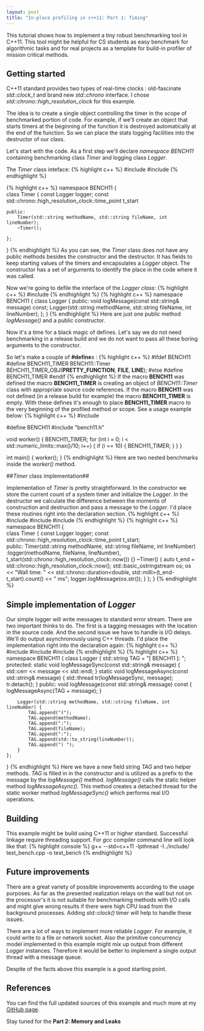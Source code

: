 ```yaml
---
layout: post
title: "In-place profiling in c++11: Part 1: Timing"
---
```


This tutorial shows how to implement a tiny robust benchmarking tool in C++11. 
This tool might be helpful for CS students as easy benchmark for algorithmic tasks and for real projects as a template for build-in profiler of mission critical methods.

## Getting started

C++11 standard provides two types of real-time clocks :  old-fascinate _std::clock\_t_  and brand new _std::chrono_ interface. I chose _std::chrono::high\_resolution\_clock_ for this example. 

The idea is to create a single object controlling the timer  in the scope of benchmarked portion of code. For example, if  we'll create an object that starts timers at the beginning of the function it is destroyed automatically at the end of the function.
So we can place the stats logging facilities into the destructor of our class.

Let's start with the code. As a first step we'll declare _namespace BENCH11_  containing benchmarking class _Timer_ and logging class _Logger_. 

The _Timer_ class inteface:
{% highlight c++ %}
#include <string>
#include <chrono>
{% endhighlight %}

{% highlight c++ %}
namespace BENCH11 {    
    class Timer {
        const Logger logger;
        const std::chrono::high_resolution_clock::time_point t_start
    
    public: 
        Timer(std::string methodName, std::string fileName, int lineNumber);
        ~Timer();

    };
}
{% endhighlight %}
As you can see, the _Timer_ class  does not have any public methods besides the constructor and the destructor. It has fields to keep starting values of the timers and encapsulates a _Logger_ object. The constructor has a set of arguments to identify the place in the code where it was called. 

Now we're going to defile the interface of the _Logger class_:
{% highlight c++ %}
#include <string>
{% endhighlight %}
{% highlight c++ %}
namespace BENCH11 {
    class Logger {
    public:
        void logMessage(const std::string& message) const;
        Logger(std::string methodName, std::string fileName, int lineNumber);
    };
}
{% endhighlight %}
Here are just one public method _logMessage()_ and a public constructor.

Now it's a time for a black magic of defines. Let's say we do not need benchmarking in a release build and we do not want to pass all these boring arguments to the constructor.

So let's make a couple of **#define**s :
{% highlight c++ %}
#ifdef BENCH11
#define BENCH11_TIMER BENCH11::Timer BEHCH11_TIMER_OBJ(__PRETTY_FUNCTION__, __FILE__, __LINE__);
#else
#define BENCH11_TIMER
#endif
{% endhighlight %}
If the macro **BENCH11** was defined the macro **BENCH11\_TIMER** is creating an object of _BENCH11::Timer_ class with appropriate source code references. If the  macro **BENCH11** was not defined (in a release build for example)  the macro **BENCH11\_TIMER** is empty.
With these defines it's enough to place **BENCH11\_TIMER** macro to the very beginning of the profiled method or scope. See a usage example below:
{% highlight c++ %}
#include <limits>

#define BENCH11
#include "bench11.h"

void worker() {
    BENCH11_TIMER;
    for (int i = 0; i < std::numeric_limits<int>::max()/10; i++) {
         if (i == 10) {
             BENCH11_TIMER;
         }
    }
}

int main() {
    worker();
}
{% endhighlight %}
Here are two nested benchmarks inside the _worker()_ method.

##_Timer_ class implementation##

Implementation of _Timer_ is pretty straightforward. In the constructor we store the current  count of a system timer and initialize the _Logger_. In the destructor we calculate the difference between the moments of construction and destruction and pass a message to the _Logger_. I'd place these routines right into the declaration section.
{% highlight c++ %}
#include <string>
#include <sstream>
#include <chrono>
{% endhighlight %}
{% highlight c++ %}
namespace BENCH11 {    
    class Timer {
        const Logger logger;
        const std::chrono::high_resolution_clock::time_point t_start;    
    public:
        Timer(std::string methodName, std::string fileName, int lineNumber) 
        :logger(methodName, fileName, lineNumber),
         t_start(std::chrono::high_resolution_clock::now())
        {}
        ~Timer() {
            auto t_end = std::chrono::high_resolution_clock::now();
            std::basic_ostringstream<char> os;
            os   << "Wall time: "
                 << std::chrono::duration<double, std::milli>(t_end-t_start).count()
                 << " ms";
            logger.logMessage(os.str());
        }
    };
}
{% endhighlight %}

## Simple implementation of _Logger_

Our simple logger will write messages to standard error stream. There are two important thinks to do. The first is a tagging messages with the location in the source code. And the second issue we have to handle is I/O delays. We'll do output asynchronously using C++ threads. I'd place the implementation right into the declaration again:
{% highlight c++ %}
#include <string>
#include <iostream>
#include <thread>
{% endhighlight %}
{% highlight c++ %}
namespace BENCH11 {
    class Logger {
        std::string TAG = "[ BENCH11 ]: ";
    protected:
        static void logMessageSync(const std::string& message) {
            std::cerr << message << std::endl;
        }
        static void logMessageAsync(const std::string& message) {
            std::thread tr(logMessageSync, message);
            tr.detach();
        }
    public:
        void logMessage(const std::string& message) const {
            logMessageAsync(TAG + message); 
        }

        Logger(std::string methodName, std::string fileName, int lineNumber) {
            TAG.append("(");
            TAG.append(methodName);
            TAG.append(":");
            TAG.append(fileName);
            TAG.append(":");
            TAG.append(std::to_string(lineNumber));
            TAG.append(") ");
        }
    };
}
{% endhighlight %}
Here we have a new field string _TAG_ and two helper methods. _TAG_ is filled in in the constructor and is utilized as a prefix to the message by the _logMessage()_ method. _logMessage()_ calls the static helper method _logMessageAsync()_. This method creates a detached thread for the static worker method _logMessageSync()_ which performs real I/O operations.  

## Building

This example might be build using C++11 or higher standard. Successful linkage require threading support.
For  *gcc* compiler command line will look like that:
{% highlight console %}
g++ --std=c++11 -lpthread -I../include/ test_bench.cpp  -o test_bench
{% endhighlight %}

## Future improvements

There are a great variety of possible improvements according to the usage purposes. As far as the presented realization relays on the wall but not on the processor's it is not suitable for benchmarking methods with I/O calls and might give wrong results if there were high CPU load from the background processes. 
Adding _std::clock()_ timer will help to handle these issues.

There are a lot of ways to implement more reliable _Logger_. For example, it could write to a file or network socket. Also the primitive concurrency model implemented in this example might mix up output from different _Logger_ instances. Therefore it would be better to implement a single output thread with a message queue.

Despite of the facts above this example is a good starting point.  

## References

You can find the full updated sources of this example and much more at my [GitHub page](https://github.com/alekswn/Bench11/tree/master).

Stay tuned  for the **Part 2: Memory and Leaks**
